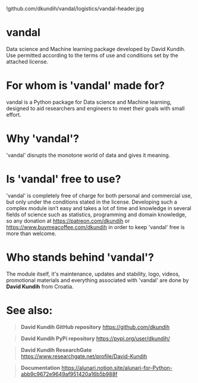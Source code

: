 !github.com/dkundih/vandal/logistics/vandal-header.jpg
# vandal
Data science and Machine learning package developed by David Kundih.
Use permitted according to the terms of use and conditions set by the attached license.

# For whom is 'vandal' made for?

vandal is a Python package for Data science and Machine learning, designed to aid researchers and engineers to meet their goals with small effort.

# Why 'vandal'?

'vandal' disrupts the monotone world of data and gives it meaning.

# Is 'vandal' free to use?

'vandal' is completely free of charge for both personal and commercial use, but only under the conditions stated in the license. Developing such a complex module isn’t easy and takes a lot of time and knowledge in several fields of science such as statistics, programming and domain knowledge, so any donation at https://patreon.com/dkundih or https://www.buymeacoffee.com/dkundih in order to keep 'vandal' free is more than welcome.

# Who stands behind 'vandal'?

The module itself, it's maintenance, updates and stability, logo, videos, promotional materials and everything associated with 'vandal' are done by **David Kundih** from Croatia.

# See also:

> **David Kundih GitHub repository**
https://github.com/dkundih

> **David Kundih PyPi repository**
https://pypi.org/user/dkundih/

> **David Kundih ResearchGate**
https://www.researchgate.net/profile/David-Kundih

> **Documentation**
https://alunari.notion.site/alunari-for-Python-abb9c9672e9649af951420a16b5b988f

